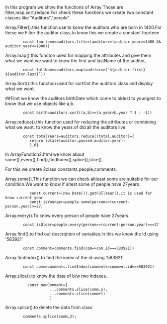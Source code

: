 In this program we show the functions of Array
Those are filter,map,sort,reduce.For check these functions we create two constant classes like "Auditors","people".


Array.Filter().this function use to konw the auditors who are born in 1400.For these we Filter the auditor class.to know this we create a constant fourteen

            const fourteen=auditors.filter(auditor=>(auditor.year>=1400 &&                                        auditor.year<=1900))

Array.map().this functon used for mapping the attributes and give them what we want.we want to know the first and lastName of the auditor,

            const fullName=auditors.map(auditor=>(`${auditor.first} ${auditor.last}`))
     
Array.Sort().this function used for sortOut the auditors class and display what we want.

##First we know the auditors birthDate which come to oldest to youngest.to know that we use objects like a,b.

            const birth=auditors.sort((a,b)=>(a.year>b.year ? 1 : -1))
            
Array.reduce().this function used for reducing the attributes or combining what we want.
      to know the years of did all the auditors live
            
            const totalYears=auditors.reduce((total,auditor)={
               return total+(auditor.passed-auditor.year);
               ),0}
               

In ArrayFunction2.html we know about some(),every(),find(),findIndex(),splice(),slice().

For this we create 2class constants people,comments.

Array.some().This function we can check altleast some are suitable for our condition.We want to know if altest some of people have 27years.

               const current=(new Date()).getFullYear().it is used for know current year
               const isYounger=people.some(person=>(cureent-person.year)>=27;
           
Array.every().To know every person of people have 27years.

            const isOlder=people.every(person=>(current-person.year)===27
            
Array.find().to find out description of variables.In this we know the Id using '583921'

            const comment=comments.find(com=>com.id===583921))
            
Array.findIndex().to find the index of the id using '583921'.

            const comm=comments.findIndex(comment=>comment.id===583921)
            
Array.slice().to know the data of b/w two indexes.

              const newComment=[
                        ...comments.slice(comm,o),
                        ...comments.slice(comm+1)
                        ]
                        
Array.splice().to delete the data from class

            comments.splice(comm,2);
            
               
   
            
            
          
    
